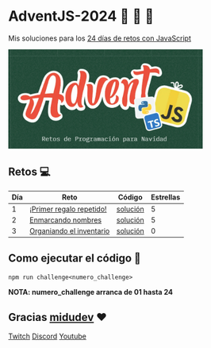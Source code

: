 # AdventJS-2024 :santa: :christmas_tree: :bell:

Mis soluciones para los [24 días de retos con JavaScript](https://adventjs.dev/)

<img src="image.png" height="200" />

## Retos :computer:

| Día | Reto                                                                  | Código                           | Estrellas |
| --- | --------------------------------------------------------------------- | -------------------------------- | --------- |
| 1   | [¡Primer regalo repetido!](https://adventjs.dev/es/challenges/2024/1) | [solución](./src/challenge01.js) | 5         |
| 2   | [Enmarcando nombres](https://adventjs.dev/es/challenges/2024/2)       | [solución](./src/challenge02.js) | 5         |
| 3   | [Organiando el inventario](https://adventjs.dev/es/challenges/2024/3) | [solución](./src/challenge03.js) | 0         |

## Como ejecutar el código :running:

```
npm run challenge<numero_challenge>
```

**NOTA: numero_challenge arranca de 01 hasta 24**

## Gracias [midudev](https://twitter.com/midudev) :heart:

[Twitch](https://twitch.tv/midudev) [Discord](https://discord.gg/midudev) [Youtube](https://youtube.com/midudev)
